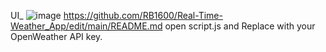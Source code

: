 UI_
![image](https://github.com/user-attachments/assets/77b68d94-e582-4598-9b8b-c754f04a7fb0)
https://github.com/RB1600/Real-Time-Weather_App/edit/main/README.md
open script.js and Replace with your OpenWeather API key.
